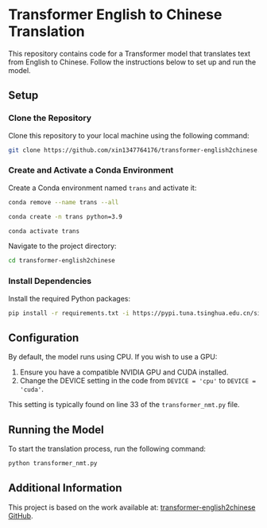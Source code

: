 # Transformer English to Chinese Translation

This repository contains code for a Transformer model that translates text from English to Chinese. Follow the instructions below to set up and run the model.

## Setup

### Clone the Repository

Clone this repository to your local machine using the following command:

```bash
git clone https://github.com/xin1347764176/transformer-english2chinese.git
```

### Create and Activate a Conda Environment

Create a Conda environment named `trans` and activate it:

```bash
conda remove --name trans --all
```

```bash
conda create -n trans python=3.9
```

```bash
conda activate trans
```

Navigate to the project directory:

```bash
cd transformer-english2chinese
```

### Install Dependencies

Install the required Python packages:

```bash
pip install -r requirements.txt -i https://pypi.tuna.tsinghua.edu.cn/simple
```

## Configuration

By default, the model runs using CPU. If you wish to use a GPU:

1. Ensure you have a compatible NVIDIA GPU and CUDA installed.
2. Change the DEVICE setting in the code from `DEVICE = 'cpu'` to `DEVICE = 'cuda'`.

This setting is typically found on line 33 of the `transformer_nmt.py` file.

## Running the Model

To start the translation process, run the following command:

```bash
python transformer_nmt.py
```

## Additional Information

This project is based on the work available at: [transformer-english2chinese GitHub](https://github.com/seanzhang-zhichen/-transformer-english2chinese-).
